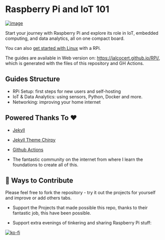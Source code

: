 # Raspberry Pi and IoT 101

[![image](https://img.shields.io/badge/YouTube-Channel-red)](https://youtube.com/@JAlcocerTech)

Start your journey with Raspberry Pi and explore its role in IoT, embedded computing, and data analytics, all on one compact board. 

You can also [get started with Linux](https://jalcocert.github.io/Linux/) with a RPi.

The guides are available in Web version on: <https://jalcocert.github.io/RPi/>, which is generated with the files of this repository and GH Actions.

## Guides Structure

* RPi Setup: first steps for new users and self-hosting
* IoT & Data Analytics: using sensors, Python, Docker and more.
* Networking: improving your home internet

## Powered Thanks To :heart:

* [Jekyll](https://github.com/jekyll/jekyll)
* [Jekyll Theme Chirpy](https://github.com/cotes2020/jekyll-theme-chirpy/)
* [Github Actions](https://fossengineer.com/docker-github-actions-cicd/)

* The fantastic community on the internet from where I learn the foundations to create all of this.

## :loudspeaker: Ways to Contribute 

Please feel free to fork the repository - try it out the projects for yourself and improve or add others tabs.

* Support the Projects that made possible this repo, thanks to their fantastic job, this have been possible.

* Support extra evenings of tinkering and sharing Raspberry Pi stuff:

[![ko-fi](https://ko-fi.com/img/githubbutton_sm.svg)](https://ko-fi.com/Z8Z1QPGUM)